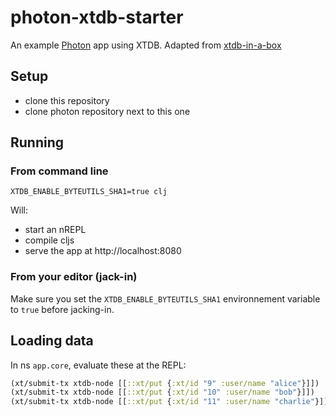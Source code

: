 # photon-xtdb-starter

An example [Photon](https://github.com/hyperfiddle/photon) app using XTDB. Adapted from [xtdb-in-a-box](https://github.com/xtdb/xtdb-in-a-box)

## Setup

- clone this repository
- clone photon repository next to this one 

## Running

### From command line

```shell
XTDB_ENABLE_BYTEUTILS_SHA1=true clj
```
Will:
- start an nREPL
- compile cljs
- serve the app at http://localhost:8080

### From your editor (jack-in) 

Make sure you set the `XTDB_ENABLE_BYTEUTILS_SHA1` environnement variable to `true` before jacking-in.

## Loading data

In ns `app.core`, evaluate these at the REPL:

```clojure
(xt/submit-tx xtdb-node [[::xt/put {:xt/id "9" :user/name "alice"}]])
(xt/submit-tx xtdb-node [[::xt/put {:xt/id "10" :user/name "bob"}]])
(xt/submit-tx xtdb-node [[::xt/put {:xt/id "11" :user/name "charlie"}]])
```
